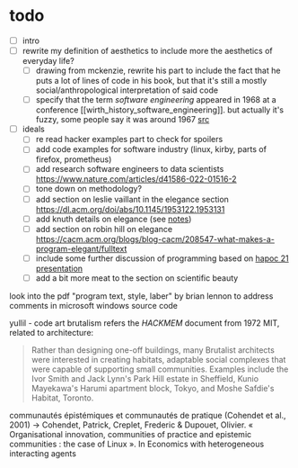 # todo

- [ ] intro
- [ ] rewrite my definition of aesthetics to include more the aesthetics of everyday life?
  - [ ] drawing from mckenzie, rewrite his part to include the fact that he puts a lot of lines of code in his book, but that it's still a mostly social/anthropological interpretation of said code
  - [ ] specify that the term _software engineering_ appeared in 1968 at a conference [[wirth_history_software_engineering]]. but actually it's fuzzy, some people say it was around 1967 [src](https://www.princeton.edu/~hos/mike/articles/hcht.pdf)
- [ ] ideals
  - [ ] re read hacker examples part to check for spoilers
  - [ ] add code examples for software industry (linux, kirby, parts of firefox, prometheus)
  - [ ] add research software engineers to data scientists https://www.nature.com/articles/d41586-022-01516-2
  - [ ] tone down on methodology?
  - [ ] add section on leslie vaillant in the elegance section https://dl.acm.org/doi/abs/10.1145/1953122.1953131
  - [ ] add knuth details on elegance (see [notes](../readings/notes/fuller_software_elegance.md))
  - [ ] add section on robin hill on elegance https://cacm.acm.org/blogs/blog-cacm/208547-what-makes-a-program-elegant/fulltext
  - [ ] include some further discussion of programming based on [hapoc 21 presentation](https://hapoc2021.sciencesconf.org/data/pages/_Toscano_Intentionalities_of_code_presentation.pdf)
  - [ ] add a bit more meat to the section on scientific beauty

look into the pdf "program text, style, laber" by brian lennon to address comments in microsoft windows source code

yullil - code art brutalism refers the _HACKMEM_ document from 1972 MIT, related to architecture: 

> Rather than designing one-off buildings, many Brutalist architects were interested in creating habitats, adaptable social complexes that were capable of supporting small communities. Examples include the Ivor Smith and Jack Lynn's Park Hill estate in Sheffield, Kunio Mayekawa's Harumi apartment block, Tokyo, and Moshe Safdie's Habitat, Toronto.

communautés épistémiques et communautés de pratique (Cohendet et al., 2001) -> Cohendet, Patrick, Creplet, Frederic & Dupouet, Olivier. « Organisational innovation, communities of practice and epistemic communities : the case of Linux ». In Economics with heterogeneous interacting agents